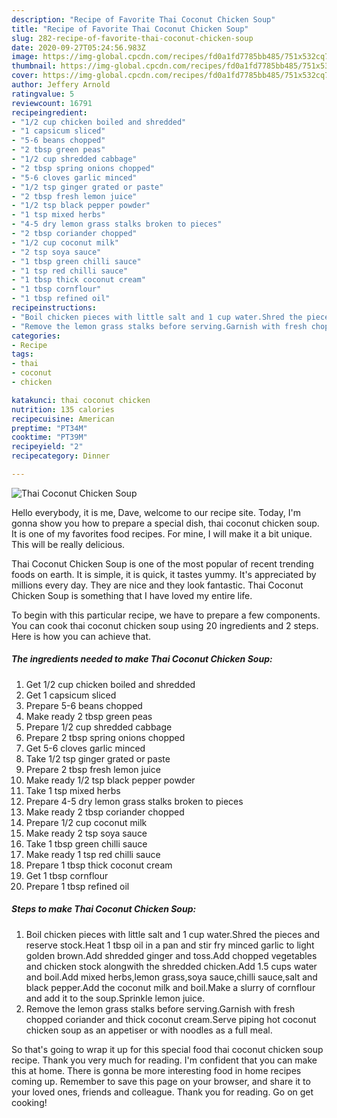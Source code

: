 ```yaml
---
description: "Recipe of Favorite Thai Coconut Chicken Soup"
title: "Recipe of Favorite Thai Coconut Chicken Soup"
slug: 282-recipe-of-favorite-thai-coconut-chicken-soup
date: 2020-09-27T05:24:56.983Z
image: https://img-global.cpcdn.com/recipes/fd0a1fd7785bb485/751x532cq70/thai-coconut-chicken-soup-recipe-main-photo.jpg
thumbnail: https://img-global.cpcdn.com/recipes/fd0a1fd7785bb485/751x532cq70/thai-coconut-chicken-soup-recipe-main-photo.jpg
cover: https://img-global.cpcdn.com/recipes/fd0a1fd7785bb485/751x532cq70/thai-coconut-chicken-soup-recipe-main-photo.jpg
author: Jeffery Arnold
ratingvalue: 5
reviewcount: 16791
recipeingredient:
- "1/2 cup chicken boiled and shredded"
- "1 capsicum sliced"
- "5-6 beans chopped"
- "2 tbsp green peas"
- "1/2 cup shredded cabbage"
- "2 tbsp spring onions chopped"
- "5-6 cloves garlic minced"
- "1/2 tsp ginger grated or paste"
- "2 tbsp fresh lemon juice"
- "1/2 tsp black pepper powder"
- "1 tsp mixed herbs"
- "4-5 dry lemon grass stalks broken to pieces"
- "2 tbsp coriander chopped"
- "1/2 cup coconut milk"
- "2 tsp soya sauce"
- "1 tbsp green chilli sauce"
- "1 tsp red chilli sauce"
- "1 tbsp thick coconut cream"
- "1 tbsp cornflour"
- "1 tbsp refined oil"
recipeinstructions:
- "Boil chicken pieces with little salt and 1 cup water.Shred the pieces and reserve stock.Heat 1 tbsp oil in a pan and stir fry minced garlic to light golden brown.Add shredded ginger and toss.Add chopped vegetables and chicken stock alongwith the shredded chicken.Add 1.5 cups water and boil.Add mixed herbs,lemon grass,soya sauce,chilli sauce,salt and black pepper.Add the coconut milk and boil.Make a slurry of cornflour and add it to the soup.Sprinkle lemon juice."
- "Remove the lemon grass stalks before serving.Garnish with fresh chopped coriander and thick coconut cream.Serve piping hot coconut chicken soup as an appetiser or with noodles as a full meal."
categories:
- Recipe
tags:
- thai
- coconut
- chicken

katakunci: thai coconut chicken 
nutrition: 135 calories
recipecuisine: American
preptime: "PT34M"
cooktime: "PT39M"
recipeyield: "2"
recipecategory: Dinner

---
```



![Thai Coconut Chicken Soup](https://img-global.cpcdn.com/recipes/fd0a1fd7785bb485/751x532cq70/thai-coconut-chicken-soup-recipe-main-photo.jpg)

Hello everybody, it is me, Dave, welcome to our recipe site. Today, I'm gonna show you how to prepare a special dish, thai coconut chicken soup. It is one of my favorites food recipes. For mine, I will make it a bit unique. This will be really delicious.



Thai Coconut Chicken Soup is one of the most popular of recent trending foods on earth. It is simple, it is quick, it tastes yummy. It's appreciated by millions every day. They are nice and they look fantastic. Thai Coconut Chicken Soup is something that I have loved my entire life.


To begin with this particular recipe, we have to prepare a few components. You can cook thai coconut chicken soup using 20 ingredients and 2 steps. Here is how you can achieve that.

<!--inarticleads1-->

##### The ingredients needed to make Thai Coconut Chicken Soup:

1. Get 1/2 cup chicken boiled and shredded
1. Get 1 capsicum sliced
1. Prepare 5-6 beans chopped
1. Make ready 2 tbsp green peas
1. Prepare 1/2 cup shredded cabbage
1. Prepare 2 tbsp spring onions chopped
1. Get 5-6 cloves garlic minced
1. Take 1/2 tsp ginger grated or paste
1. Prepare 2 tbsp fresh lemon juice
1. Make ready 1/2 tsp black pepper powder
1. Take 1 tsp mixed herbs
1. Prepare 4-5 dry lemon grass stalks broken to pieces
1. Make ready 2 tbsp coriander chopped
1. Prepare 1/2 cup coconut milk
1. Make ready 2 tsp soya sauce
1. Take 1 tbsp green chilli sauce
1. Make ready 1 tsp red chilli sauce
1. Prepare 1 tbsp thick coconut cream
1. Get 1 tbsp cornflour
1. Prepare 1 tbsp refined oil




<!--inarticleads2-->

##### Steps to make Thai Coconut Chicken Soup:

1. Boil chicken pieces with little salt and 1 cup water.Shred the pieces and reserve stock.Heat 1 tbsp oil in a pan and stir fry minced garlic to light golden brown.Add shredded ginger and toss.Add chopped vegetables and chicken stock alongwith the shredded chicken.Add 1.5 cups water and boil.Add mixed herbs,lemon grass,soya sauce,chilli sauce,salt and black pepper.Add the coconut milk and boil.Make a slurry of cornflour and add it to the soup.Sprinkle lemon juice.
1. Remove the lemon grass stalks before serving.Garnish with fresh chopped coriander and thick coconut cream.Serve piping hot coconut chicken soup as an appetiser or with noodles as a full meal.




So that's going to wrap it up for this special food thai coconut chicken soup recipe. Thank you very much for reading. I'm confident that you can make this at home. There is gonna be more interesting food in home recipes coming up. Remember to save this page on your browser, and share it to your loved ones, friends and colleague. Thank you for reading. Go on get cooking!
